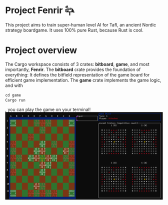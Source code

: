 # Project Fenrir &#x130E7;
This project aims to train super-human level AI for Tafl, an ancient Nordic strategy boardgame. It uses 100% pure Rust, because Rust is cool.
# Project overview
The Cargo workspace consists of 3 crates: **bitboard**, **game**, and most importantly, **Fenrir**.
The **bitboard** crate provides the foundation of everything: It defines the bitfield representation of the game board for efficient game implementation.
The **game** crate implements the game logic, and with 
```
cd game
Cargo run
```
, you can play the game on your terminal! 
![This application was made using [_Rataui_](https://ratatui.rs/)](figures/game_tui.png)


